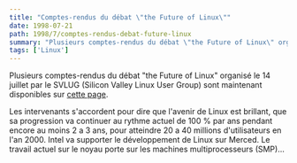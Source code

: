 ```yaml
---
title: "Comptes-rendus du débat \"the Future of Linux\""
date: 1998-07-21
path: 1998/7/comptes-rendus-debat-future-linux
summary: "Plusieurs comptes-rendus du débat \"the Future of Linux\" organisé le 14 juillet par le SVLUG (Silicon Valley Linux User Group) sont maintenant disponibles sur cette page."
tags: ['Linux']
---
```


<P>
Plusieurs comptes-rendus du débat "the Future of Linux" organisé le 14 juillet
par le SVLUG (Silicon Valley Linux User Group) sont maintenant disponibles
sur <A HREF="http://svlug.org/events/future-199807-reviews.shtml">cette
page</A>.
</P>

<P>
Les intervenants s'accordent pour dire que l'avenir de Linux est brillant,
que sa progression va continuer au rythme actuel de 100 % par ans pendant
encore au moins 2 a 3 ans, pour atteindre 20 a 40 millions d'utilisateurs en
l'an 2000. Intel va supporter le développement de Linux sur Merced.
Le travail actuel sur le noyau porte sur les machines multiprocesseurs
(SMP)...
</P>


